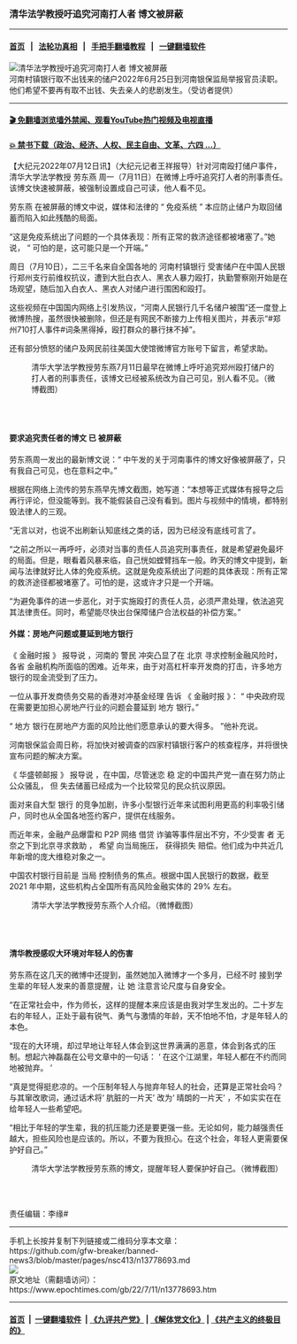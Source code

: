 ### 清华法学教授吁追究河南打人者 博文被屏蔽
------------------------

#### [首页](https://github.com/gfw-breaker/banned-news3/blob/master/README.md) &nbsp;&nbsp;|&nbsp;&nbsp; [法轮功真相](https://github.com/begood0513/basic/blob/master/README.md)  &nbsp;&nbsp;|&nbsp;&nbsp; [手把手翻墙教程](https://github.com/gfw-breaker/guides/wiki)  &nbsp;&nbsp;|&nbsp;&nbsp; [一键翻墙软件](https://github.com/gfw-breaker/nogfw/blob/master/README.md)  



<div><img alt="清华法学教授吁追究河南打人者 博文被屏蔽" class="attachment-djy_600_400 size-djy_600_400 wp-post-image" src="https://i.epochtimes.com/assets/uploads/2022/06/id13768755-0625-4-600x400.jpeg"/>
<div class="caption">
 河南村镇银行取不出钱来的储户2022年6月25日到河南银保监局举报官员渎职。他们希望不要再有取不出钱、失去亲人的悲剧发生。（受访者提供）
</div></div><hr/>

#### [ 🎬  免翻墙浏览墙外禁闻、观看YouTube热门视频及电视直播](https://github.com/gfw-breaker/HelloWorld)

#### [ 💥  禁书下载（政治、经济、人权、民主自由、文革、六四 ...）](https://github.com/gfw-breaker/books/blob/master/README.md)

<div><p>
 【大纪元2022年07月12日讯】（大纪元记者王祥报导）针对河南殴打储户事件，清华大学法学教授
 <ok href="https://www.epochtimes.com/gb/tag/%E5%8A%B3%E4%B8%9C%E7%87%95.html">
  劳东燕
 </ok>
 周一（7月11日）在微博上呼吁追究打人者的刑事责任。该博文快速被屏蔽，被强制设置成自己可读，他人看不见。
</p>
<p class="p3">
 <span class="s1">
  <ok href="https://www.epochtimes.com/gb/tag/%E5%8A%B3%E4%B8%9C%E7%87%95.html">
   劳东燕
  </ok>
  在被屏蔽的博文中说，媒体和法律的
 </span>
 <span class="s2">
  “
 </span>
 <span class="s1">
  免疫系统
 </span>
 <span class="s2">
  ”
 </span>
 <span class="s1">
  本应防止储户为取回储蓄而陷入如此残酷的局面。
 </span>
</p>
<p class="p3">
 <span class="s1">
  “这是免疫系统出了问题的一个具体表现：所有正常的救济途径都被堵塞了。”她说，
 </span>
 <span class="s2">
  “
 </span>
 <span class="s1">
  可怕的是，这可能只是一个开端。”
 </span>
</p>
<p class="p13">
 <span class="s1">
  周日（7月10日），二三千名来自全国各地的
  <span class="s10">
   河南村镇银行
  </span>
  受害储户在中国人民银行郑州支行前维权抗议，遭到大批白衣人、黑衣人暴力殴打，执勤警察刚开始是在场观望，随后加入白衣人、黑衣人对储户进行围困和殴打。
 </span>
</p>
<p class="p15">
 <span class="s1">
  这些视频在中国国内网络上引发热议，“河南人民银行几千名储户被围”还一度登上微博热搜，虽然很快被删除，但还是有网民不断接力上传相关图片，并表示“#郑州710打人事件#词条黑得掉，殴打群众的暴行抹不掉”。
 </span>
</p>
<p class="p15">
 <span class="s1">
  还有部分愤怒的储户及网民前往美国大使馆微博官方账号下留言，希望求助。
 </span>
</p>
<figure aria-describedby="caption-attachment-13778698" class="wp-caption aligncenter" id="attachment_13778698" style="width: 450px">
 <ok href=" https://i.epochtimes.com/assets/uploads/2022/07/id13778698-7fad39ce1c9f51d0a5ecb710c02d4dd0-450x800.jpeg" rel="noreferrer noopener" target="_blank">
  <img alt="" class="size-medium wp-image-13778698" src="https://i.epochtimes.com/assets/uploads/2022/07/id13778698-7fad39ce1c9f51d0a5ecb710c02d4dd0-450x800.jpeg"/>
 </ok>
 <br/><figcaption class="wp-caption-text" id="caption-attachment-13778698">
  清华大学法学教授劳东燕7月11日最早在微博上呼吁追究郑州殴打储户的打人者的刑事责任，该博文已经被系统改为自己可见，别人看不见。（微博截图）
 </figcaption><br/>
</figure><br/>
<h4 class="p3">
 <span class="s1">
  要求追究责任者的博文
 </span>
 <span class="s2">
  已
 </span>
 <span class="s1">
  被屏蔽
 </span>
</h4>
<p class="p5">
 <span class="s3">
  劳东燕周一发出的最新博文说：“
 </span>
 <span class="s1">
  中午发的关于河南事件的博文好像被屏蔽了，只有我自己可见，也在意料之中。”
 </span>
</p>
<p class="p6">
 <span class="s1">
  根据在网络上流传的劳东燕早先博文截图，她写道：“本想等正式媒体有报导之后再行评论，但没能等到。我不能假装自己没有看到。图片与视频中的情境，都特别毁法律人的三观。
 </span>
</p>
<p class="p6">
 <span class="s1">
  “无言以对，也说不出刷新认知底线之类的话，因为已经没有底线可言了。
 </span>
</p>
<p class="p6">
 <span class="s1">
  “之前之所以一再呼吁，必须对当事的责任人员追究刑事责任，就是希望避免最坏的局面。但是，眼看着风暴来临，自己恍如螳臂挡车一般。昨天的博文中提到，新闻与法律就好比人体的免疫系统。这就是免疫系统出了问题的具体表现：所有正常的救济途径都被堵塞了。可怕的是，这或许才只是一个开端。
 </span>
</p>
<p class="p6">
 <span class="s1">
  “为避免事件的进一步恶化，对于实施殴打的责任人员，必须严肃处理，依法追究其法律责任。同时，希望能尽快出台保障储户合法权益的补偿方案。”
 </span>
</p>
<h4 class="p6">
 外媒：房地产问题或蔓延到地方银行
</h4>
<p class="p3">
 <span class="s1">
  《
 </span>
 <span class="s2">
  金融时报
 </span>
 <span class="s1">
  》
 </span>
 <span class="s2">
  报导说
 </span>
 <span class="s1">
  ，河南的
 </span>
 <span class="s2">
  警民
 </span>
 <span class="s1">
  冲突凸显了在
 </span>
 <span class="s2">
  北京
 </span>
 <span class="s1">
  寻求控制金融风险时，
 </span>
 <span class="s2">
  各省
 </span>
 <span class="s1">
  金融机构所面临的困难。近年来，由于对高杠杆率开发商的打击，许多地方银行的现金流受到了压力。
 </span>
</p>
<p class="p3">
 <span class="s1">
  一位从事开发商债务交易的香港对冲基金经理
 </span>
 <span class="s2">
  告诉
 </span>
 <span class="s1">
  《
 </span>
 <span class="s2">
  金融时报
 </span>
 <span class="s1">
  》：
 </span>
 <span class="s2">
  “
 </span>
 <span class="s1">
  中央政府现在需要更加担心房地产行业的问题会蔓延到
 </span>
 <span class="s2">
  地方
 </span>
 <span class="s1">
  银行。”
 </span>
</p>
<p class="p3">
 <span class="s1">
  “
 </span>
 <span class="s2">
  地方
 </span>
 <span class="s1">
  银行在房地产方面的风险比他们愿意承认的要大得多。
 </span>
 <span class="s2">
  ”他补充说。
 </span>
</p>
<p class="p3">
 河南银保监会周日称，将加快对被调查的四家村镇银行客户的核查程序，并将很快宣布问题的解决方案。
</p>
<p class="p3">
 <span class="s1">
  《
 </span>
 <span class="s2">
  华盛顿邮报
 </span>
 <span class="s1">
  》
 </span>
 <span class="s2">
  报导说
 </span>
 <span class="s1">
  ，在中国，尽管迷恋
 </span>
 <span class="s8">
  稳
 </span>
 <span class="s1">
  定的中国共产党一直在努力防止公众骚乱，
 </span>
 <span class="s2">
  但
 </span>
 <span class="s1">
  失去储蓄已经成为一个比较常见的民众抗议原因。
 </span>
</p>
<p class="p3">
 <span class="s1">
  面对来自大型
 </span>
 <span class="s2">
  银行
 </span>
 <span class="s1">
  的竞争加剧，许多小型银行近年来试图利用更高的利率吸引储户，同时也从全国各地签约客户，提供在线服务。
 </span>
</p>
<p class="p12">
 <span class="s3">
  而近年来，金融产品爆雷和
 </span>
 <span class="s9">
  P2P
 </span>
 <span class="s1">
  网络
 </span>
 <span class="s3">
  借贷
 </span>
 <span class="s1">
  诈骗等事件层出不穷，不少受害
 </span>
 <span class="s3">
  者
 </span>
 <span class="s1">
  无奈之下到北京寻求救助
 </span>
 <span class="s3">
  ，
 </span>
 <span class="s1">
  希望
 </span>
 <span class="s3">
  向当局施压，
 </span>
 <span class="s1">
  获得损失
 </span>
 <span class="s3">
  赔偿。他们成为中共近几年新增的庞大维稳对象之一。
 </span>
</p>
<p class="p3">
 <span class="s1">
  中国农村银行目前是
 </span>
 <span class="s2">
  当局
 </span>
 <span class="s1">
  控制债务的焦点。根据中国人民银行的数据，截至
 </span>
 <span class="s9">
  2021
 </span>
 <span class="s1">
  年中期，这些机构占全国所有高风险金融实体的
 </span>
 <span class="s9">
  29%
 </span>
 <span class="s1">
  左右。
 </span>
</p>
<figure aria-describedby="caption-attachment-13778699" class="wp-caption aligncenter" id="attachment_13778699" style="width: 450px">
 <ok href=" https://i.epochtimes.com/assets/uploads/2022/07/id13778699-ef93fbc187384e03f39deb3273715820-450x697.jpeg" rel="noreferrer noopener" target="_blank">
  <img alt="" class="size-medium wp-image-13778699" src="https://i.epochtimes.com/assets/uploads/2022/07/id13778699-ef93fbc187384e03f39deb3273715820-450x697.jpeg"/>
 </ok>
 <br/><figcaption class="wp-caption-text" id="caption-attachment-13778699">
  清华大学法学教授劳东燕个人介绍。（微博截图）
 </figcaption><br/>
</figure><br/>
<h4 class="p3">
 清华教授感叹大环境对年轻人的伤害
</h4>
<p class="p6">
 <span class="s1">
  劳东燕在这几天的微博中还提到，虽然她加入微博才一个多月，已经不时
 </span>
 <span class="s3">
  接到学生辈的年轻人发来的善意提醒，让
 </span>
 <span class="s2">
  她
 </span>
 <span class="s3">
  注意言论尺度与自身安全。
 </span>
</p>
<p class="p10">
 <span class="s5">
  “在正常社会中，作为师长，这样的提醒本来应该是由我对学生发出的。二十岁左右的年轻人，正处于最有锐气、勇气与激情的年龄，天不怕地不怕，才是年轻人的本色。
 </span>
</p>
<p class="p10">
 <span class="s5">
  “现在的大环境，却过早地让年轻人体会到这世界满满的恶意，体会到各式的压制。想起六神磊磊在公号文章中的一句话：
 </span>
 <span class="s7">
  ‘
 </span>
 <span class="s5">
  在这个江湖里，年轻人都在不约而同地被抛弃。
 </span>
 <span class="s7">
  ’
 </span>
</p>
<p class="p10">
 <span class="s5">
  “真是觉得挺悲凉的。一个压制年轻人与抛弃年轻人的社会，还算是正常社会吗？与其窜改歌词，通过话术将‘
 </span>
 <span class="s5">
  肮脏的一片天’
 </span>
 <span class="s5">
  改为‘
 </span>
 <span class="s5">
  晴朗的一片天’
 </span>
 <span class="s5">
  ，不如实实在在给年轻人一些希望吧。
 </span>
</p>
<p class="p3">
 <span class="s1">
  “相比于年轻的学生辈，我的抗压能力还是要更强一些。无论如何，能力越强责任越大，担些风险也是应该的。所以，不要为我担心。在这个社会，年轻人更需要保护好自己。”
 </span>
</p>
<figure aria-describedby="caption-attachment-13778701" class="wp-caption aligncenter" id="attachment_13778701" style="width: 450px">
 <ok href=" https://i.epochtimes.com/assets/uploads/2022/07/id13778701-aa2229e21a128059b6c1bda990420922-450x1611.jpeg" rel="noreferrer noopener" target="_blank">
  <img alt="" class="size-medium wp-image-13778701" src="https://i.epochtimes.com/assets/uploads/2022/07/id13778701-aa2229e21a128059b6c1bda990420922-450x1611.jpeg"/>
 </ok>
 <br/><figcaption class="wp-caption-text" id="caption-attachment-13778701">
  清华大学法学教授劳东燕的博文，提醒年轻人要保护好自己。（微博截图）
 </figcaption><br/>
</figure><br/>
<p class="p3">
 责任编辑：李缘#
</p>
</div>
<hr/>
手机上长按并复制下列链接或二维码分享本文章：<br/>
https://github.com/gfw-breaker/banned-news3/blob/master/pages/nsc413/n13778693.md <br/>
<a href='https://github.com/gfw-breaker/banned-news3/blob/master/pages/nsc413/n13778693.md'><img src='https://github.com/gfw-breaker/banned-news3/blob/master/pages/nsc413/n13778693.md.png'/></a> <br/>
原文地址（需翻墙访问）：https://www.epochtimes.com/gb/22/7/11/n13778693.htm


------------------------
#### [首页](https://github.com/gfw-breaker/banned-news3/blob/master/README.md) &nbsp;|&nbsp; [一键翻墙软件](https://github.com/gfw-breaker/nogfw/blob/master/README.md) &nbsp;| [《九评共产党》](https://github.com/gfw-breaker/9ping.md/blob/master/README.md#九评之一评共产党是什么) | [《解体党文化》](https://github.com/gfw-breaker/jtdwh.md/blob/master/README.md) | [《共产主义的终极目的》](https://github.com/gfw-breaker/gczydzjmd.md/blob/master/README.md)


<img src='http://gfw-breaker.win/banned-news3/pages/nsc413/n13778693.md' width='0px' height='0px'/>